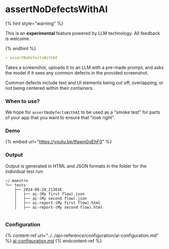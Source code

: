 # assertNoDefectsWithAI

{% hint style="warning" %}

This is an **experimental** feature powered by LLM technology. All feedback is
welcome.

{% endhint %}

```yaml
- assertNoDefectsWithAI
```

Takes a screenshot, uploads it to an LLM with a pre-made prompt, and asks the
model if it sees any common defects in the provided screenshot.

Common defects include text and UI elements being cut off, overlapping, or not
being centered within their containers.

### When to use?

We hope for `assertNoDefectsWithAI` to be used as a "smoke test" for parts of
your app that you want to ensure that "look right".

### Demo

{% embed url="https://youtu.be/tfawnGqEhF0" %}

### Output

Output is generated in HTML and JSON formats in the folder for the individual
test run:

```
~/.maestro
└── tests
    ├── 2024-08-20_213616
    │   ├── ai-(My first flow).json
    │   ├── ai-(My second flow).json
    │   ├── ai-report-(My first flow).html
    │   ├── ai-report-(My second flow).html
```

<figure><img src="../.gitbook/assets/ai_demo.png" alt=""><figcaption></figcaption></figure>

### Configuration

{% content-ref url="../../api-reference/configuration/ai-configuration.md" %}
[ai-configuration.md](../../api-reference/configuration/ai-configuration.md)
{% endcontent-ref %}
